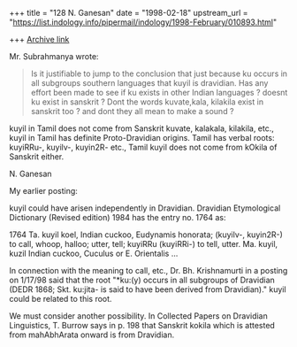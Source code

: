 +++
title = "128 N. Ganesan"
date = "1998-02-18"
upstream_url = "https://list.indology.info/pipermail/indology/1998-February/010893.html"

+++
[Archive link](https://list.indology.info/pipermail/indology/1998-February/010893.html)

Mr. Subrahmanya wrote:
>Is it justifiable to jump to the conclusion that just
>because ku occurs in all subgroups southern languages that kuyil is
>dravidian.
>Has any effort been made to see if ku exists in other Indian languages ?
>doesnt ku exist in sanskrit ?
>Dont the words kuvate,kala, kilakila exist in sanskrit too ?
>and dont they all mean to make a sound ?


kuyil in Tamil does not come from Sanskrit kuvate, kalakala, kilakila, etc.,
kuyil in Tamil has definite Proto-Dravidian origins.
Tamil has verbal roots: kuyiRRu-, kuyilv-, kuyin2R- etc.,
Tamil kuyil does not come from kOkila of Sanskrit either.

N. Ganesan

My earlier posting:

kuyil could have arisen independently in Dravidian.
Dravidian Etymological Dictionary (Revised edition) 1984
has the entry no. 1764 as:

1764 Ta. kuyil koel, Indian cuckoo, Eudynamis honorata;
(kuyilv-, kuyin2R-) to call, whoop, halloo; utter, tell;
kuyiRRu (kuyiRRi-) to tell, utter. Ma. kuyil, kuzil
Indian cuckoo, Cuculus or E. Orientalis   ...

In connection with the meaning to call, etc.,
Dr. Bh. Krishnamurti in a posting on 1/17/98 said that
the root "*ku:(y) occurs in all subgroups of Dravidian
(DEDR 1868; Skt. ku:jita- is said to have been derived from Dravidian)."
kuyil could be related to this root.

We must consider another possibility.
In Collected Papers on Dravidian Linguistics, T. Burrow
says in p. 198 that Sanskrit kokila which is attested
from mahAbhArata onward is from Dravidian.



